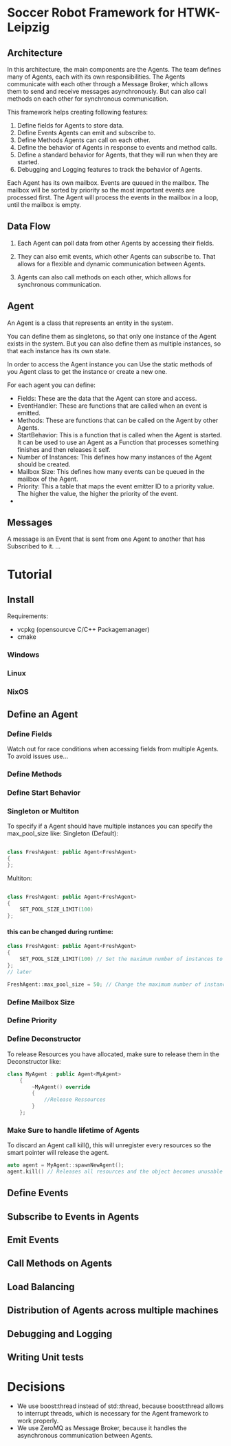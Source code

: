 # Soccer Robot Framework for HTWK-Leipzig
## Architecture
In this architecture, the main components are the Agents. The team defines many of Agents, each with its own responsibilities. The Agents communicate with each other through a Message Broker, which allows them to send and receive messages asynchronously. But can also call methods on each other for synchronous communication.

This framework helps creating following features:
1. Define fields for Agents to store data.
2. Define Events Agents can emit and subscribe to.
3. Define Methods Agents can call on each other.
4. Define the behavior of Agents in response to events and method calls.
5. Define a standard behavior for Agents, that they will run when they are started.
6. Debugging and Logging features to track the behavior of Agents.

Each Agent has its own mailbox. Events are queued in the mailbox. The mailbox will be sorted by priority so the most important events are processed first. The Agent will process the events in the mailbox in a loop, until the mailbox is empty.

## Data Flow
1. Each Agent can poll data from other Agents by accessing their fields.

2. They can also emit events, which other Agents can subscribe to. 
That allows for a flexible and dynamic communication between Agents.

3. Agents can also call methods on each other, which allows for synchronous communication.

## Agent

An Agent is a class that represents an entity in the system.

You can define them as singletons, so that only one instance of the Agent exists in the system.
But you can also define them as multiple instances, so that each instance has its own state.

In order to access the Agent instance you can Use the static methods of you Agent class to get the instance or create a new one.

For each agent you can define:
- Fields: These are the data that the Agent can store and access.
- EventHandler: These are functions that are called when an event is emitted.
- Methods: These are functions that can be called on the Agent by other Agents.
- StartBehavior: This is a function that is called when the Agent is started. It can be used to use an Agent as a Function that processes something finishes and then releases it self.
- Number of Instances: This defines how many instances of the Agent should be created.
- Mailbox Size: This defines how many events can be queued in the mailbox of the Agent.
- Priority: This a table that maps the event emitter ID to a priority value. The higher the value, the higher the priority of the event.
- 

## Messages
  A message is an Event that is sent from one Agent to another that has Subscribed to it.
...

# Tutorial
## Install
Requirements:
- vcpkg (opensourcve C/C++ Packagemanager)
- cmake

### Windows
### Linux
### NixOS
## Define an Agent
### Define Fields
Watch out for race conditions when accessing fields from multiple Agents. To avoid issues use...

### Define Methods
### Define Start Behavior

### Singleton or Multiton
To specify if a Agent should have multiple instances you can specify the max_pool_size like:
Singleton (Default):
```c++

class FreshAgent: public Agent<FreshAgent>
{
};
```
Multiton:
```c++

class FreshAgent: public Agent<FreshAgent>
{
    SET_POOL_SIZE_LIMIT(100)
};
```
#### this can be changed during runtime:
```c++
class FreshAgent: public Agent<FreshAgent>
{
    SET_POOL_SIZE_LIMIT(100) // Set the maximum number of instances to 100
};
// later

FreshAgent::max_pool_size = 50; // Change the maximum number of instances to 50
```

### Define Mailbox Size
### Define Priority
### Define Deconstructor
To release Resources you have allocated, make sure to release them in the Deconstructor like:
```c++
class MyAgent : public Agent<MyAgent>
    {
        ~MyAgent() override
        {
            //Release Ressources
        }
    };
```

### Make Sure to handle lifetime of Agents
To discard an Agent call kill(), this will unregister every resources so the smart pointer will release the agent.
```c++
auto agent = MyAgent::spawnNewAgent();
agent.kill() // Releases all resources and the object becomes unusable and will crash your program.
```

## Define Events
## Subscribe to Events in Agents
## Emit Events
## Call Methods on Agents

## Load Balancing

## Distribution of Agents across multiple machines

## Debugging and Logging
## Writing Unit tests


# Decisions

- We use boost:thread instead of std::thread, because boost:thread allows to interrupt threads, which is necessary for the Agent framework to work properly.
- We use ZeroMQ as Message Broker, because it handles the asynchronous communication between Agents.